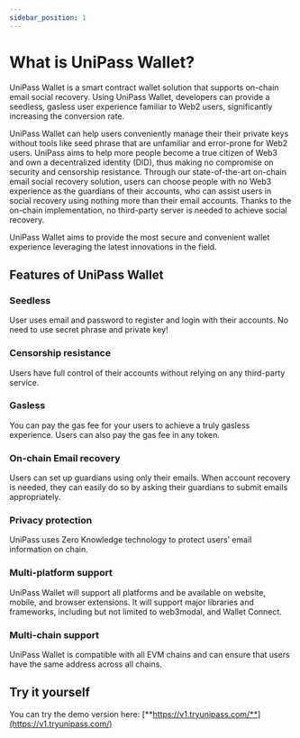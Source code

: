 ```yaml
---
sidebar_position: 1
---
```


# What is UniPass Wallet?

UniPass Wallet is a smart contract wallet solution that supports on-chain email social recovery. Using UniPass Wallet, developers can provide a seedless, gasless user experience familiar to Web2 users, significantly increasing the conversion rate.

UniPass Wallet can help users conveniently manage their their private keys without tools like seed phrase that are unfamiliar and error-prone for Web2 users. UniPass aims to help more people become a true citizen of Web3 and own a decentralized identity (DID), thus making  no compromise on security and censorship resistance. Through our state-of-the-art on-chain email social recovery solution, users can choose people with no Web3 experience as the guardians of their accounts, who can assist users in social recovery using nothing more than their email accounts. Thanks to the on-chain implementation, no third-party server is needed to achieve social recovery.

UniPass Wallet aims to provide the most secure and convenient wallet experience leveraging the latest innovations in the field.

## Features of UniPass Wallet

### Seedless

User uses email and password to register and login with their accounts. No need to use secret phrase and private key!

### Censorship resistance

Users have full control of their accounts without relying on any third-party service. 

### Gasless

You can pay the gas fee for your users to achieve a truly gasless experience. Users can also pay the gas fee in any token.

### On-chain Email recovery

Users can set up guardians using only their emails. When account recovery is needed, they can easily do so by asking their guardians to submit emails appropriately.

### Privacy protection

UniPass uses Zero Knowledge technology to protect users’ email information on chain.

### Multi-platform support

UniPass Wallet will support all platforms and be available on website, mobile, and browser extensions. It will support major libraries and frameworks, including but not limited to web3modal, and Wallet Connect.

### Multi-chain support

UniPass Wallet is compatible with all EVM chains and can ensure that users have the same address across all chains.

## Try it yourself

You can try the demo version here: [**https://v1.tryunipass.com/**](https://v1.tryunipass.com/)

